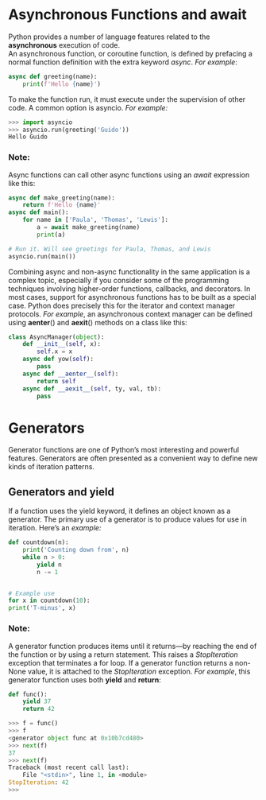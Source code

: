 # Asynchronous Functions and await  

Python provides a number of language features related to the **asynchronous** execution of code.  
An asynchronous function, or coroutine function, is defined by prefacing
a normal function definition with the extra keyword *async*. *For example*:  

```python
async def greeting(name):
    print(f'Hello {name}')
```

To make the function run, it must execute under the supervision of other code. A common option is asyncio. *For example:*  

```python
>>> import asyncio
>>> asyncio.run(greeting('Guido'))
Hello Guido
```
### Note:  
Async functions can call other async functions using an *await* expression
like this:  

```python
async def make_greeting(name):
    return f'Hello {name}'
async def main():
    for name in ['Paula', 'Thomas', 'Lewis']:
        a = await make_greeting(name)
        print(a)

# Run it. Will see greetings for Paula, Thomas, and Lewis
asyncio.run(main())
```

Combining async and non-async functionality in the same application is
a complex topic, especially if you consider some of the programming
techniques involving higher-order functions, callbacks, and decorators. In
most cases, support for asynchronous functions has to be built as a special
case.
Python does precisely this for the iterator and context manager protocols.
*For example*, an asynchronous context manager can be defined using
__aenter__() and __aexit__() methods on a class like this:  

```python
class AsyncManager(object):
    def __init__(self, x):
        self.x = x
    async def yow(self):
        pass
    async def __aenter__(self):
        return self
    async def __aexit__(self, ty, val, tb):
        pass
```

# Generators  

Generator functions are one of Python’s most interesting and powerful
features. Generators are often presented as a convenient way to define new
kinds of iteration patterns.  


## Generators and yield  

If a function uses the yield keyword, it defines an object known as a
generator. The primary use of a generator is to produce values for use in
iteration. Here’s an *example:*  

```python
def countdown(n):
    print('Counting down from', n)
    while n > 0:
        yield n
        n -= 1


# Example use
for x in countdown(10):
print('T-minus', x)
```

### Note:  
A generator function produces items until it returns—by reaching the end
of the function or by using a return statement. This raises a *StopIteration*
exception that terminates a for loop. If a generator function returns a non-
None value, it is attached to the *StopIteration* exception. *For example*, this
generator function uses both **yield** and **return**:  

```python
def func():
    yield 37
    return 42

>>> f = func()
>>> f
<generator object func at 0x10b7cd480>
>>> next(f)
37
>>> next(f)
Traceback (most recent call last):
    File "<stdin>", line 1, in <module>
StopIteration: 42
>>>
```













